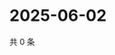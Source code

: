 # 2025-06-02

共 0 条

<!-- BEGIN ZHIHUVIDEO -->
<!-- 最后更新时间 Mon Jun 02 2025 16:17:14 GMT+0800 (China Standard Time) -->

<!-- END ZHIHUVIDEO -->
